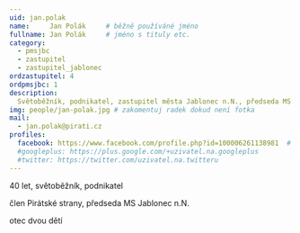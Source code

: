 ```yaml
---
uid: jan.polak
name:     Jan Polák  	# běžně používáné jméno
fullname: Jan Polák  	# jméno s tituly etc.
category:
  - pmsjbc
  - zastupitel
  - zastupitel_jablonec
ordzastupitel: 4
ordpmsjbc: 1
description:
  Světoběžník, podnikatel, zastupitel města Jablonec n.N., předseda MS Jablonec n.N.
img: people/jan-polak.jpg # zakomentuj radek dokud není fotka
mail:
  - jan.polak@pirati.cz
profiles:
  facebook: https://www.facebook.com/profile.php?id=100006261138981  # pokud nema, staci smazat tuto radku
  #googleplus: https://plus.google.com/+uzivatel.na.googleplus
  #twitter: https://twitter.com/uzivatel.na.twitteru
---
```

 
40 let, světoběžník, podnikatel

člen Pirátské strany, předseda MS Jablonec n.N.

otec dvou dětí
